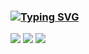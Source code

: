 ### [![Typing SVG](https://readme-typing-svg.demolab.com?font=Oswald&weight=600&size=30&duration=4000&pause=1000&color=5F15AD&background=4F7AFF00&center=true&vCenter=true&multiline=true&width=450&lines=Hi+there+%F0%9F%91%8B+Shailika+Sahu)](https://git.io/typing-svg)
<!--
 ![99's Github Stats](https://github-readme-stats.vercel.app/api?username=Guedesou&bg_color=30,e96443,904e95&title_color=fff&text_color=fff)
**ShailikaS/ShailikaS** is a ✨ _special_ ✨ repository because its `README.md` (this file) appears on your GitHub profile.

Here are some ideas to get you started:

- 🔭 I’m currently working on ...
- 🌱 I’m currently learning ...
- 👯 I’m looking to collaborate on ...
- 🤔 I’m looking for help with ...
- 💬 Ask me about ...
- 📫 How to reach me: ...
- 😄 Pronouns: ...
- ⚡ Fun fact: ...
-->
<p float="left">

<!--![Hacking GIF - Find   Share on GIPHY](https://github.com/ShailikaS/ShailikaS/assets/107252411/a7ac04a5-93e4-4190-8c0e-b6a56d2a554d)![Hacking GIF - Find   Share on GIPHY](https://github.com/ShailikaS/ShailikaS/assets/107252411/a7ac04a5-93e4-4190-8c0e-b6a56d2a554d)-->
![](http://github-profile-summary-cards.vercel.app/api/cards/profile-details?username=ShailikaS&theme=radical)
![](http://github-profile-summary-cards.vercel.app/api/cards/most-commit-language?username=ShailikaS&theme=radical)
![](http://github-profile-summary-cards.vercel.app/api/cards/productive-time?username=ShailikaS&theme=radical&utcOffset=8)
</p>
